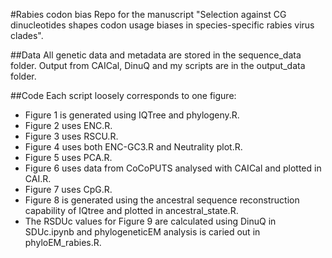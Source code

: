 #Rabies codon bias
Repo for the manuscript "Selection against CG dinucleotides shapes codon usage biases in species-specific rabies virus clades". 

##Data
All genetic data and metadata are stored in the sequence_data folder. Output from CAICal, DinuQ and my scripts are in the output_data folder.

##Code
Each script loosely corresponds to one figure:

- Figure 1 is generated using IQTree and phylogeny.R.
- Figure 2 uses ENC.R.
- Figure 3 uses RSCU.R.
- Figure 4 uses both ENC-GC3.R and Neutrality plot.R.
- Figure 5 uses PCA.R.
- Figure 6 uses data from CoCoPUTS analysed with CAICal and plotted in CAI.R.
- Figure 7 uses CpG.R.
- Figure 8 is generated using the ancestral sequence reconstruction capability of IQtree and plotted in ancestral_state.R.
- The RSDUc values for Figure 9 are calculated using DinuQ in SDUc.ipynb and phylogeneticEM analysis is caried out in phyloEM_rabies.R.


